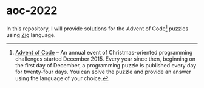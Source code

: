 # aoc-2022

In this repository, I will provide solutions for the Advent of Code[^aoc] puzzles using [Zig][zig] language.

[^aoc]:
    [Advent of Code][aoc] – An annual event of Christmas-oriented programming challenges started December 2015.
    Every year since then, beginning on the first day of December, a programming puzzle is published every day for twenty-four days.
    You can solve the puzzle and provide an answer using the language of your choice.

[aoc]: https://adventofcode.com
[zig]: https://ziglang.org
